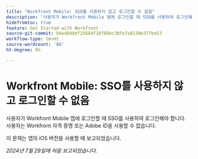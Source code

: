```yaml
---
title: "Workfront Mobile: SSO를 사용하지 않고 로그인할 수 없음"
description: "사용자가 Workfront Mobile 앱에 로그인할 때 SSO를 사용하여 로그인해야 합니다. 사용자는 Workfront 자격 증명 또는 Adobe ID을 사용할 수 없습니다."
hidefromtoc: true
feature: Get Started with Workfront
source-git-commit: b6ed840df25684f16f88bc30fe7a8138e37fbe53
workflow-type: tm+mt
source-wordcount: '86'
ht-degree: 0%

---
```



# Workfront Mobile: SSO를 사용하지 않고 로그인할 수 없음

사용자가 Workfront Mobile 앱에 로그인할 때 SSO를 사용하여 로그인해야 합니다. 사용자는 Workfront 자격 증명 또는 Adobe ID을 사용할 수 없습니다.

이 문제는 앱의 iOS 버전을 사용할 때 보고되었습니다.

_2024년 7월 29일에 처음 보고되었습니다._
